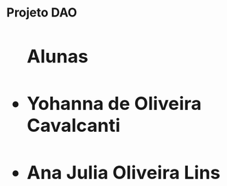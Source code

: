 <h1> Projeto DAO <h1>
 
  <ul><h2>Alunas<h2>
  <li><h4>Yohanna de Oliveira Cavalcanti</h4></li>
  <li><h4>Ana Julia Oliveira Lins</h4></li>
